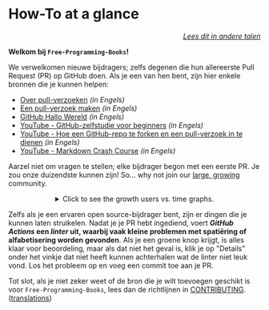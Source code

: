 # How-To at a glance

<div align="right" markdown="1">

*[Lees dit in andere talen](README.md#translations)*

</div>

**Welkom bij `Free-Programming-Books`!**

We verwelkomen nieuwe bijdragers; zelfs degenen die hun allereerste Pull Request (PR) op GitHub doen. Als je een van hen bent, zijn hier enkele bronnen die je kunnen helpen:

* [Over pull-verzoeken](https://docs.github.com/en/pull-requests/collaborating-with-pull-requests/proposing-changes-to-your-work-with-pull-requests/about-pull-requests) *(in Engels)*
* [Een pull-verzoek maken](https://docs.github.com/en/pull-requests/collaborating-with-pull-requests/proposing-changes-to-your-work-with-pull-requests/creating-a-pull-request) *(in Engels)*
* [GitHub Hallo Wereld](https://docs.github.com/en/get-started/quickstart/hello-world) *(in Engels)*
* [YouTube - GitHub-zelfstudie voor beginners](https://www.youtube.com/watch?v=0fKg7e37bQE) *(in Engels)*
* [YouTube - Hoe een GitHub-repo te forken en een pull-verzoek in te dienen](https://www.youtube.com/watch?v=G1I3HF4YWEw) *(in Engels)*
* [YouTube - Markdown Crash Course](https://www.youtube.com/watch?v=HUBNt18RFbo) *(in Engels)*


Aarzel niet om vragen te stellen; elke bijdrager begon met een eerste PR. Je zou onze duizendste kunnen zijn! So... why not join our [large, growing](https://www.apiseven.com/en/contributor-graph?chart=contributorOverTime&repo=ebookfoundation/free-programming-books) community.

<details align="center" markdown="1">
<summary>Click to see the growth users vs. time graphs.</summary>

[![EbookFoundation/free-programming-books's Contributor over time Graph](https://contributor-overtime-api.apiseven.com/contributors-svg?chart=contributorOverTime&repo=ebookfoundation/free-programming-books)](https://www.apiseven.com/en/contributor-graph?chart=contributorOverTime&repo=ebookfoundation/free-programming-books)

[![EbookFoundation/free-programming-books's Monthly Active Contributors graph](https://contributor-overtime-api.apiseven.com/contributors-svg?chart=contributorMonthlyActivity&repo=ebookfoundation/free-programming-books)](https://www.apiseven.com/en/contributor-graph?chart=contributorMonthlyActivity&repo=ebookfoundation/free-programming-books)

</details>

Zelfs als je een ervaren open source-bijdrager bent, zijn er dingen die je kunnen laten struikelen. Nadat je je PR hebt ingediend, voert ***GitHub Actions* een *linter* uit, waarbij vaak kleine problemen met spatiëring of alfabetisering worden gevonden**. Als je een groene knop krijgt, is alles klaar voor beoordeling, maar als dat niet het geval is, klik je op "Details" onder het vinkje dat niet heeft kunnen achterhalen wat de linter niet leuk vond. Los het probleem op en voeg een commit toe aan je PR.

Tot slot, als je niet zeker weet of de bron die je wilt toevoegen geschikt is voor `Free-Programming-Books`, lees dan de richtlijnen in [CONTRIBUTING](CONTRIBUTING.md). ([translations](README.md#translations))
